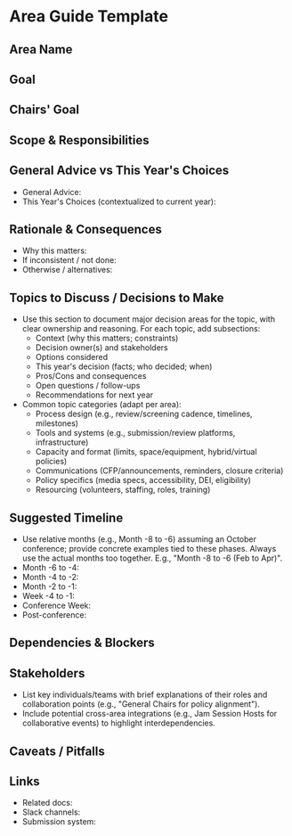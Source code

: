 # Area Guide Template

## Area Name

## Goal

## Chairs' Goal

## Scope & Responsibilities

## General Advice vs This Year's Choices
- General Advice:
- This Year's Choices (contextualized to current year):

## Rationale & Consequences
- Why this matters:
- If inconsistent / not done:
- Otherwise / alternatives:

## Topics to Discuss / Decisions to Make
- Use this section to document major decision areas for the topic, with clear ownership and reasoning. For each topic, add subsections:
  - Context (why this matters; constraints)
  - Decision owner(s) and stakeholders
  - Options considered
  - This year's decision (facts; who decided; when)
  - Pros/Cons and consequences
  - Open questions / follow-ups
  - Recommendations for next year
- Common topic categories (adapt per area):
  - Process design (e.g., review/screening cadence, timelines, milestones)
  - Tools and systems (e.g., submission/review platforms, infrastructure)
  - Capacity and format (limits, space/equipment, hybrid/virtual policies)
  - Communications (CFP/announcements, reminders, closure criteria)
  - Policy specifics (media specs, accessibility, DEI, eligibility)
  - Resourcing (volunteers, staffing, roles, training)

## Suggested Timeline
- Use relative months (e.g., Month -8 to -6) assuming an October conference; provide concrete examples tied to these phases. Always use the actual months too together. E.g., "Month -8 to -6 (Feb to Apr)".
- Month -6 to -4:
- Month -4 to -2:
- Month -2 to -1:
- Week -4 to -1:
- Conference Week:
- Post-conference:

## Dependencies & Blockers

## Stakeholders
- List key individuals/teams with brief explanations of their roles and collaboration points (e.g., "General Chairs for policy alignment").
- Include potential cross-area integrations (e.g., Jam Session Hosts for collaborative events) to highlight interdependencies.

## Caveats / Pitfalls

## Links
- Related docs:
- Slack channels:
 - Submission system:

